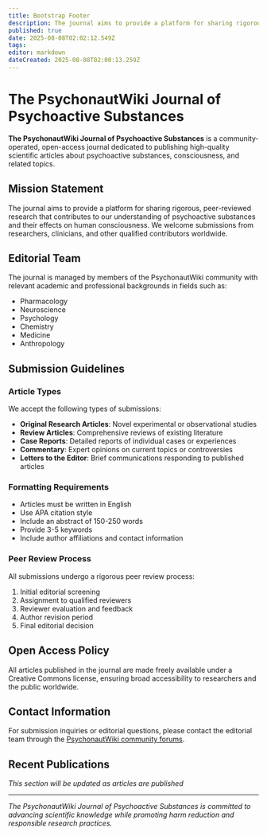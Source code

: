 ```yaml
---
title: Bootstrap Footer
description: The journal aims to provide a platform for sharing rigorous, peer-reviewed research that contributes to our understanding of psychoactive substances and their...
published: true
date: 2025-08-08T02:02:12.549Z
tags: 
editor: markdown
dateCreated: 2025-08-08T02:00:13.259Z
---
```


# The PsychonautWiki Journal of Psychoactive Substances

**The PsychonautWiki Journal of Psychoactive Substances** is a community-operated, open-access journal dedicated to publishing high-quality scientific articles about psychoactive substances, consciousness, and related topics.

## Mission Statement

The journal aims to provide a platform for sharing rigorous, peer-reviewed research that contributes to our understanding of psychoactive substances and their effects on human consciousness. We welcome submissions from researchers, clinicians, and other qualified contributors worldwide.

## Editorial Team

The journal is managed by members of the PsychonautWiki community with relevant academic and professional backgrounds in fields such as:

- Pharmacology
- Neuroscience
- Psychology
- Chemistry
- Medicine
- Anthropology

## Submission Guidelines

### Article Types

We accept the following types of submissions:

- **Original Research Articles**: Novel experimental or observational studies
- **Review Articles**: Comprehensive reviews of existing literature
- **Case Reports**: Detailed reports of individual cases or experiences
- **Commentary**: Expert opinions on current topics or controversies
- **Letters to the Editor**: Brief communications responding to published articles

### Formatting Requirements

- Articles must be written in English
- Use APA citation style
- Include an abstract of 150-250 words
- Provide 3-5 keywords
- Include author affiliations and contact information

### Peer Review Process

All submissions undergo a rigorous peer review process:

1. Initial editorial screening
2. Assignment to qualified reviewers
3. Reviewer evaluation and feedback
4. Author revision period
5. Final editorial decision

## Open Access Policy

All articles published in the journal are made freely available under a Creative Commons license, ensuring broad accessibility to researchers and the public worldwide.

## Contact Information

For submission inquiries or editorial questions, please contact the editorial team through the [PsychonautWiki community forums](/en/community).

## Recent Publications

*This section will be updated as articles are published*

---

*The PsychonautWiki Journal of Psychoactive Substances is committed to advancing scientific knowledge while promoting harm reduction and responsible research practices.*
